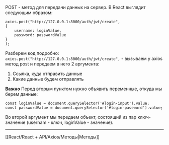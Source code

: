 POST - метод для передачи данных на сервер. В React выглядит следующим образом:
```
axios.post("http://127.0.0.1:8000/auth/jwt/create",
{
	username: loginValue,
	password: passwordValue
}
);
```

Разберем код подробно:
`axios.post("http://127.0.0.1:8000/auth/jwt/create",` - вызываем у axios метод post и передаем в него 2 аргумента:
1. Ссылка, куда отправить данные
2. Какие данные будем отправлять

**Важно**
Перед вторым пунктом нужно объявить переменные, откуда мы берем данные:
```
const loginValue = document.querySelector('#login-input').value;
const passwordValue = document.querySelector('#login-password').value;
```

Во второй аргумент мы передаем объект, состоящий из пар ключ-значение (usernam - ключ, loginValue - значение). 

---
[[React/React + API/Axios/Методы|Методы]]